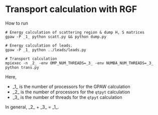 # Transport calculation with RGF


How to run

```language=python
# Energy calculation of scattering region & dump H, S matrices
gpaw -P _1_ python scatt.py && python dump.py

# Energy calculation of leads.
gpaw -P _1_ python ../leads/leads.py

# Transport calculation
mpiexec -n _2_ -env OMP_NUM_THREADS=_3_ -env NUMBA_NUM_THREADS=_3_ python trans.py

```

Here,

- \_1_ is the number of processors for the GPAW calculation
- \_2_ is the number of processors for the `qtpyt` calculation
- \_3_ is the number of threads for the `qtpyt` calculation

In general, \_2_ + \_3_ = \_1_.

